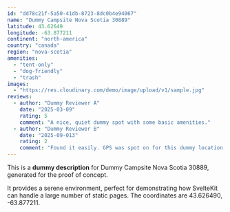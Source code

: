 ```yaml
---
id: "dd78c21f-5a50-41db-8723-8dc0b4e94067"
name: "Dummy Campsite Nova Scotia 30889"
latitude: 43.62649
longitude: -63.877211
continent: "north-america"
country: "canada"
region: "nova-scotia"
amenities:
  - "tent-only"
  - "dog-friendly"
  - "trash"
images:
  - "https://res.cloudinary.com/demo/image/upload/v1/sample.jpg"
reviews:
  - author: "Dummy Reviewer A"
    date: "2025-03-09"
    rating: 5
    comment: "A nice, quiet dummy spot with some basic amenities."
  - author: "Dummy Reviewer B"
    date: "2025-09-013"
    rating: 2
    comment: "Found it easily. GPS was spot on for this dummy location."
---
```


This is a **dummy description** for Dummy Campsite Nova Scotia 30889, generated for the proof of concept.

It provides a serene environment, perfect for demonstrating how SvelteKit can handle a large number of static pages. The coordinates are 43.626490, -63.877211.
